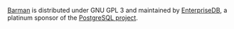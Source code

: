 [Barman](https://www.pgbarman.org/) is distributed under GNU GPL 3 and maintained by [EnterpriseDB](https://www.enterprisedb.com/), a platinum sponsor of the [PostgreSQL project](https://www.postgresql.org/).